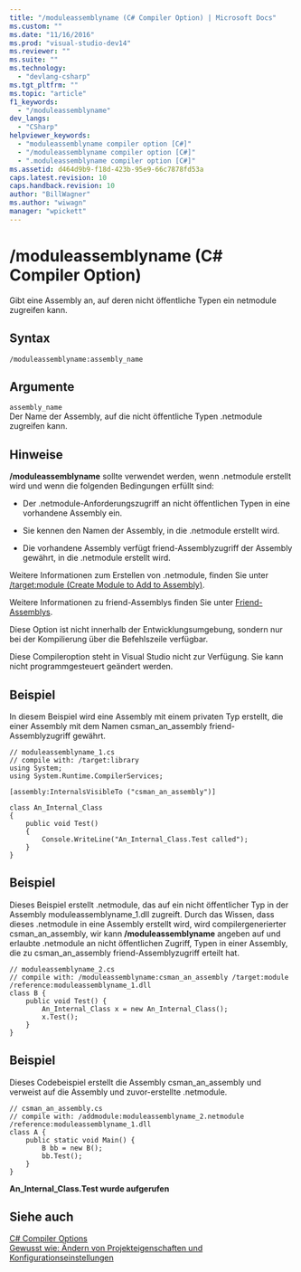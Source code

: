 ```yaml
---
title: "/moduleassemblyname (C# Compiler Option) | Microsoft Docs"
ms.custom: ""
ms.date: "11/16/2016"
ms.prod: "visual-studio-dev14"
ms.reviewer: ""
ms.suite: ""
ms.technology: 
  - "devlang-csharp"
ms.tgt_pltfrm: ""
ms.topic: "article"
f1_keywords: 
  - "/moduleassemblyname"
dev_langs: 
  - "CSharp"
helpviewer_keywords: 
  - "moduleassemblyname compiler option [C#]"
  - "/moduleassemblyname compiler option [C#]"
  - ".moduleassemblyname compiler option [C#]"
ms.assetid: d464d9b9-f18d-423b-95e9-66c7878fd53a
caps.latest.revision: 10
caps.handback.revision: 10
author: "BillWagner"
ms.author: "wiwagn"
manager: "wpickett"
---
```

# /moduleassemblyname (C# Compiler Option)
Gibt eine Assembly an, auf deren nicht öffentliche Typen ein netmodule zugreifen kann.  
  
## Syntax  
  
```  
/moduleassemblyname:assembly_name  
```  
  
## Argumente  
 `assembly_name`  
 Der Name der Assembly, auf die nicht öffentliche Typen .netmodule zugreifen kann.  
  
## Hinweise  
 **\/moduleassemblyname** sollte verwendet werden, wenn .netmodule erstellt wird und wenn die folgenden Bedingungen erfüllt sind:  
  
-   Der .netmodule\-Anforderungszugriff an nicht öffentlichen Typen in eine vorhandene Assembly ein.  
  
-   Sie kennen den Namen der Assembly, in die .netmodule erstellt wird.  
  
-   Die vorhandene Assembly verfügt friend\-Assemblyzugriff der Assembly gewährt, in die .netmodule erstellt wird.  
  
 Weitere Informationen zum Erstellen von .netmodule, finden Sie unter [\/target:module \(Create Module to Add to Assembly\)](../../../csharp/language-reference/compiler-options/target-module-compiler-option.md).  
  
 Weitere Informationen zu friend\-Assemblys finden Sie unter [Friend\-Assemblys](../Topic/Friend%20Assemblies%20\(C%23%20and%20Visual%20Basic\).md).  
  
 Diese Option ist nicht innerhalb der Entwicklungsumgebung, sondern nur bei der Kompilierung über die Befehlszeile verfügbar.  
  
 Diese Compileroption steht in Visual Studio nicht zur Verfügung. Sie kann nicht programmgesteuert geändert werden.  
  
## Beispiel  
 In diesem Beispiel wird eine Assembly mit einem privaten Typ erstellt, die einer Assembly mit dem Namen csman\_an\_assembly friend\-Assemblyzugriff gewährt.  
  
```  
// moduleassemblyname_1.cs  
// compile with: /target:library  
using System;  
using System.Runtime.CompilerServices;  
  
[assembly:InternalsVisibleTo ("csman_an_assembly")]  
  
class An_Internal_Class   
{  
    public void Test()   
    {   
        Console.WriteLine("An_Internal_Class.Test called");   
    }  
}  
```  
  
## Beispiel  
 Dieses Beispiel erstellt .netmodule, das auf ein nicht öffentlicher Typ in der Assembly moduleassemblyname\_1.dll zugreift.  Durch das Wissen, dass dieses .netmodule in eine Assembly erstellt wird, wird compilergenerierter csman\_an\_assembly, wir kann **\/moduleassemblyname** angeben auf und erlaubte .netmodule an nicht öffentlichen Zugriff, Typen in einer Assembly, die zu csman\_an\_assembly friend\-Assemblyzugriff erteilt hat.  
  
```  
// moduleassemblyname_2.cs  
// compile with: /moduleassemblyname:csman_an_assembly /target:module /reference:moduleassemblyname_1.dll  
class B {  
    public void Test() {  
        An_Internal_Class x = new An_Internal_Class();  
        x.Test();  
    }  
}  
```  
  
## Beispiel  
 Dieses Codebeispiel erstellt die Assembly csman\_an\_assembly und verweist auf die Assembly und zuvor\-erstellte .netmodule.  
  
```  
// csman_an_assembly.cs  
// compile with: /addmodule:moduleassemblyname_2.netmodule /reference:moduleassemblyname_1.dll  
class A {  
    public static void Main() {  
        B bb = new B();  
        bb.Test();  
    }  
}  
```  
  
  **An\_Internal\_Class.Test wurde aufgerufen**   
## Siehe auch  
 [C\# Compiler Options](../../../csharp/language-reference/compiler-options/index.md)   
 [Gewusst wie: Ändern von Projekteigenschaften und Konfigurationseinstellungen](http://msdn.microsoft.com/de-de/e7184bc5-2f2b-4b4f-aa9a-3ecfcbc48b67)